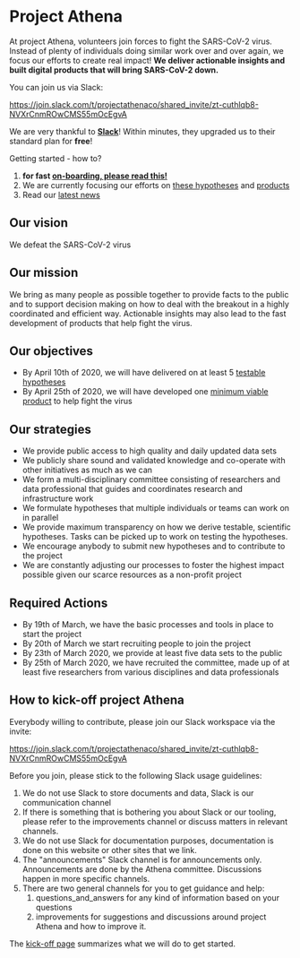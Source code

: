 # Project Athena

At project Athena, volunteers join forces to fight the SARS-CoV-2 virus. Instead of plenty of individuals doing similar work over and over again, we focus our efforts to create real impact! **We deliver actionable insights and built digital products that will bring SARS-CoV-2 down.**

You can join us via Slack: 

https://join.slack.com/t/projectathenaco/shared_invite/zt-cuthlqb8-NVXrCnmROwCMS55mOcEgvA

We are very thankful to [**Slack**](https://slack.com/)! Within minutes, they upgraded us to their standard plan for **free**!

Getting started - how to?

1. **for fast [on-boarding, please read this!](onboard.md)** 
2. We are currently focusing our efforts on [these hypotheses](working-hypothesis.md) and [products](products.md)
3. Read our [latest news](latest-news.md)

## Our vision

We defeat the SARS-CoV-2 virus

## Our mission

We bring as many people as possible together to provide facts to the public and to support decision making on how to deal with the breakout in a highly coordinated and efficient way. Actionable insights may also lead to the fast development of products that help fight the virus.

## Our objectives

- By April 10th of 2020, we will have delivered on at least 5 [testable hypotheses](kick-off.md)
- By April 25th of 2020, we will have developed one [minimum viable product](kick-off.md) to help fight the virus

## Our strategies

- We provide public access to high quality and daily updated data sets
- We publicly share sound and validated knowledge and co-operate with other initiatives as much as we can 
- We form a multi-disciplinary committee consisting of researchers and data professional that guides and coordinates research and infrastructure work
- We formulate hypotheses that multiple individuals or teams can work on in parallel
- We provide maximum transparency on how we derive testable, scientific hypotheses. Tasks can be picked up to work on testing the hypotheses.
- We encourage anybody to submit new hypotheses and to contribute to the project
- We are constantly adjusting our processes to foster the highest impact possible given our scarce resources as a non-profit project

## Required Actions

- By 19th of March, we have the basic processes and tools in place to start the project
- By 20th of March we start recruiting people to join the project
- By 23th of March 2020, we provide at least five data sets to the public
- By 25th of March 2020, we have recruited the committee, made up of at least five researchers from various disciplines and data professionals

## How to kick-off project Athena

Everybody willing to contribute, please join our Slack workspace via the invite:

https://join.slack.com/t/projectathenaco/shared_invite/zt-cuthlqb8-NVXrCnmROwCMS55mOcEgvA

Before you join, please stick to the following Slack usage guidelines:

1. We do not use Slack to store documents and data, Slack is our communication channel
2. If there is something that is bothering you about Slack or our tooling, please refer to the improvements channel or discuss matters in relevant channels.
3. We do not use Slack for documentation purposes, documentation is done on this website or other sites that we link.
4. The "announcements" Slack channel is for announcements only. Announcements are done by the Athena committee. Discussions happen in more specific channels. 
5. There are two general channels for you to get guidance and help:
    1. questions_and_answers for any kind of information based on your questions 
    2. improvements for suggestions and discussions around project Athena and how to improve it.
 

The [kick-off page](kick-off.md) summarizes what we will do to get started.
